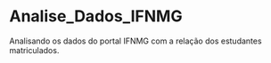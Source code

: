 # Analise_Dados_IFNMG
Analisando os dados do portal IFNMG com a relação dos estudantes matriculados. 
